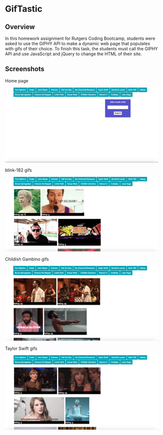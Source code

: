 # GifTastic

## Overview

In this homework assignment for Rutgers Coding Bootcamp, students were asked to use the GIPHY API to make a dynamic web page that populates with gifs of their choice. To finish this task, the students must call the GIPHY API and use JavaScript and jQuery to change the HTML of their site.


## Screenshots
Home page

![home](home.png)


blink-182 gifs

![screenshot](screenshot.png)


Childish Gambino gifs

![screenshot2](screenshot2.png)


Taylor Swift gifs

![screenshot3](screenshot3.png)